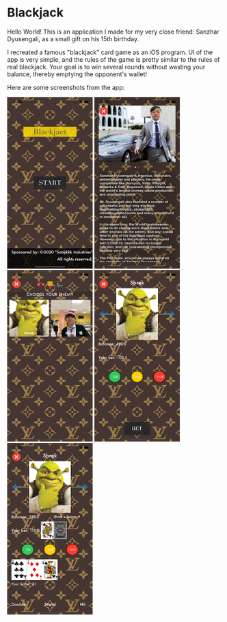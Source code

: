 # Blackjack
Hello World! This is an application I made for my very close friend: Sanzhar Dyusengali, as a small gift on his 15th birthday. 

I recreated a famous "blackjack" card game as an iOS program. 
UI of the app is very simple, and the rules of the game is pretty similar to the rules of real blackjack.
Your goal is to win several rounds without wasting your balance, thereby emptying the opponent's wallet! 

Here are some screenshots from the app: 

<img src="https://github.com/MetahCoder/Blackjack/blob/master/main_menu.png" width="200" height="400"> <img src="https://github.com/MetahCoder/Blackjack/blob/master/info.png" width="200" height="400"> <img src="https://github.com/MetahCoder/Blackjack/blob/master/opponentsMenu.png" width="200" height="400"> <img src="https://github.com/MetahCoder/Blackjack/blob/master/game1.png" width="200" height="400"> <img src="https://github.com/MetahCoder/Blackjack/blob/master/game2.png" width="200" height="400">
